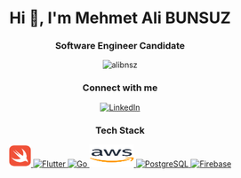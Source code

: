 <h1 align="center">Hi 👋, I'm Mehmet Ali BUNSUZ</h1>
<h3 align="center">Software Engineer Candidate</h3>

<p align="center">
  <img src="https://komarev.com/ghpvc/?username=alibnsz&label=Profile%20views&color=0e75b6&style=flat" alt="alibnsz" />
</p>

<h3 align="center">Connect with me</h3>
<p align="center">
  <a href="https://linkedin.com/in/alibnsz" target="_blank">
    <img src="https://raw.githubusercontent.com/rahuldkjain/github-profile-readme-generator/master/src/images/icons/Social/linked-in-alt.svg" alt="LinkedIn" height="30" width="40" />
  </a>
</p>

<h3 align="center">Tech Stack</h3>
<p align="center" style="margin: 0; padding: 0;">
  <!-- Swift -->
  <a href="https://developer.apple.com/swift/" target="_blank" rel="noopener noreferrer">
    <img src="https://raw.githubusercontent.com/devicons/devicon/master/icons/swift/swift-original.svg" alt="Swift" width="40" height="40" />
  </a>

  <!-- Flutter -->
  <a href="https://flutter.dev" target="_blank" rel="noopener noreferrer">
    <img src="https://www.vectorlogo.zone/logos/flutterio/flutterio-icon.svg" alt="Flutter" width="40" height="40" />
  </a>

  <!-- Go -->
  <a href="https://go.dev/" target="_blank" rel="noopener noreferrer">
    <img src="https://cdn.jsdelivr.net/gh/devicons/devicon/icons/go/go-original.svg" alt="Go" width="40" height="40"/>
  </a>

  <!-- AWS (wordmark) -->
  <a href="https://aws.amazon.com/" target="_blank" rel="noopener noreferrer">
    <img src="https://raw.githubusercontent.com/devicons/devicon/master/icons/amazonwebservices/amazonwebservices-original-wordmark.svg" alt="AWS" width="80" height="40"/>
  </a>

 <!-- PostgreSQL -->
  <a href="https://www.postgresql.org/" target="_blank" rel="noopener noreferrer">
    <img src="https://cdn.jsdelivr.net/gh/devicons/devicon/icons/postgresql/postgresql-original.svg" alt="PostgreSQL" width="40" height="40"/>
  </a>

  <!-- Firebase -->
  <a href="https://firebase.google.com" target="_blank" rel="noopener noreferrer">
    <img src="https://github.com/rmgoktas/rmgoktas/assets/77693201/152bfe66-16f9-4005-b664-0894d0a347d6" alt="Firebase" width="40" height="40" />
  </a>
  
</p>
